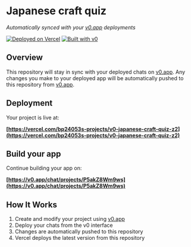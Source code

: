 # Japanese craft quiz

*Automatically synced with your [v0.app](https://v0.app) deployments*

[![Deployed on Vercel](https://img.shields.io/badge/Deployed%20on-Vercel-black?style=for-the-badge&logo=vercel)](https://vercel.com/bp24053s-projects/v0-japanese-craft-quiz-z2)
[![Built with v0](https://img.shields.io/badge/Built%20with-v0.app-black?style=for-the-badge)](https://v0.app/chat/projects/P5akZ8Wm9ws)

## Overview

This repository will stay in sync with your deployed chats on [v0.app](https://v0.app).
Any changes you make to your deployed app will be automatically pushed to this repository from [v0.app](https://v0.app).

## Deployment

Your project is live at:

**[https://vercel.com/bp24053s-projects/v0-japanese-craft-quiz-z2](https://vercel.com/bp24053s-projects/v0-japanese-craft-quiz-z2)**

## Build your app

Continue building your app on:

**[https://v0.app/chat/projects/P5akZ8Wm9ws](https://v0.app/chat/projects/P5akZ8Wm9ws)**

## How It Works

1. Create and modify your project using [v0.app](https://v0.app)
2. Deploy your chats from the v0 interface
3. Changes are automatically pushed to this repository
4. Vercel deploys the latest version from this repository